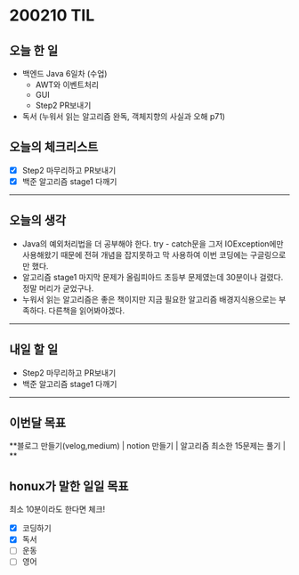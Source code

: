# 200210 TIL



## 오늘 한 일

- 백엔드 Java 6일차 (수업)
  - AWT와 이벤트처리
  - GUI
  - Step2 PR보내기
- 독서 (누워서 읽는 알고리즘 완독, 객체지향의 사실과 오해 p71)


## 오늘의 체크리스트

- [x] Step2 마무리하고 PR보내기
- [x] 백준 알고리즘 stage1 다깨기
---



## 오늘의 생각

- Java의 예외처리법을 더 공부해야 한다. try - catch문을 그저 IOException에만 사용해왔기 때문에 전혀 개념을 잡지못하고 막 사용하여 이번 코딩에는 구글링으로만 했다.
- 알고리즘 stage1 마지막 문제가 올림피아드 초등부 문제였는데 30분이나 걸렸다. 정말 머리가 굳었구나.
- 누워서 읽는 알고리즘은 좋은 책이지만 지금 필요한 알고리즘 배경지식용으로는 부족하다. 다른책을 읽어봐야겠다.
---



## 내일 할 일

- Step2 마무리하고 PR보내기
- 백준 알고리즘 stage1 다깨기

---



## 이번달 목표

**블로그 만들기(velog,medium) | notion 만들기 | 알고리즘 최소한 15문제는 풀기 | **



## honux가 말한 일일 목표

최소 10분이라도 한다면 체크!

- [x] 코딩하기
- [x] 독서
- [ ] 운동
- [ ] 영어
